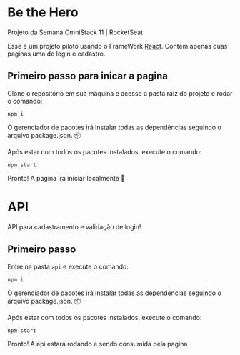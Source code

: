 # Be the Hero
Projeto da Semana OmniStack 11 | RocketSeat

Esse é um projeto piloto usando o FrameWork [React](https://reactjs.org).
Contém apenas duas paginas uma de login e cadastro.

## Primeiro passo para inicar a pagina

Clone o repositório em sua máquina e acesse a pasta raiz do projeto e rodar o comando:

```shell
npm i
```

O gerenciador de pacotes irá instalar todas as dependências seguindo o arquivo package.json. :package:

Após estar com todos os pacotes instalados, execute o comando:

```shell
npm start
```
Pronto! A pagina irá iniciar localmente :rocket:

# API 
API para cadastramento e validação de login!

## Primeiro passo

Entre na pasta `api` e execute o comando:

```shell
npm i 
```
O gerenciador de pacotes irá instalar todas as dependências seguindo o arquivo package.json. :package:

Após estar com todos os pacotes instalados, execute o comando:

```shell
npm start 
```

Pronto! A api estará rodando e sendo consumida pela pagina


